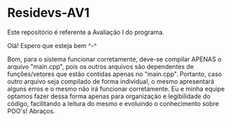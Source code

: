 # Residevs-AV1
Este repositório é referente a Avaliação I do programa.

Olá! Espero que esteja bem ^-^

Bom, para o sistema funcionar corretamente, deve-se compilar APENAS o arquivo "main.cpp", pois os outros arquivos são dependentes de funções/vetores que estão contidas
apenas no "main.cpp". Portanto, caso outro arquivo seja compilado de forma individual, o mesmo apresentará alguns erros e o mesmo não irá funcionar corretamente. Eu e minha
equipe optamos fazer dessa forma apenas para organização e legibilidade do código, facilitando a leitura do mesmo e evoluindo o conhecimento sobre POO's!
Abraços.
